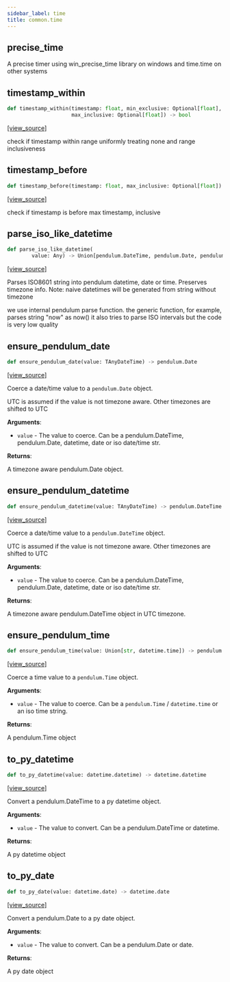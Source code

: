 ```yaml
---
sidebar_label: time
title: common.time
---
```


## precise\_time

A precise timer using win_precise_time library on windows and time.time on other systems

## timestamp\_within

```python
def timestamp_within(timestamp: float, min_exclusive: Optional[float],
                     max_inclusive: Optional[float]) -> bool
```

[[view_source]](https://github.com/dlt-hub/dlt/blob/f0690715274590fc4cacf1165e3661aaa7af1c15/dlt/common/time.py#L33)

check if timestamp within range uniformly treating none and range inclusiveness

## timestamp\_before

```python
def timestamp_before(timestamp: float, max_inclusive: Optional[float]) -> bool
```

[[view_source]](https://github.com/dlt-hub/dlt/blob/f0690715274590fc4cacf1165e3661aaa7af1c15/dlt/common/time.py#L44)

check if timestamp is before max timestamp, inclusive

## parse\_iso\_like\_datetime

```python
def parse_iso_like_datetime(
        value: Any) -> Union[pendulum.DateTime, pendulum.Date, pendulum.Time]
```

[[view_source]](https://github.com/dlt-hub/dlt/blob/f0690715274590fc4cacf1165e3661aaa7af1c15/dlt/common/time.py#L51)

Parses ISO8601 string into pendulum datetime, date or time. Preserves timezone info.
Note: naive datetimes will be generated from string without timezone

we use internal pendulum parse function. the generic function, for example, parses string "now" as now()
it also tries to parse ISO intervals but the code is very low quality

## ensure\_pendulum\_date

```python
def ensure_pendulum_date(value: TAnyDateTime) -> pendulum.Date
```

[[view_source]](https://github.com/dlt-hub/dlt/blob/f0690715274590fc4cacf1165e3661aaa7af1c15/dlt/common/time.py#L74)

Coerce a date/time value to a `pendulum.Date` object.

UTC is assumed if the value is not timezone aware. Other timezones are shifted to UTC

**Arguments**:

- `value` - The value to coerce. Can be a pendulum.DateTime, pendulum.Date, datetime, date or iso date/time str.
  

**Returns**:

  A timezone aware pendulum.Date object.

## ensure\_pendulum\_datetime

```python
def ensure_pendulum_datetime(value: TAnyDateTime) -> pendulum.DateTime
```

[[view_source]](https://github.com/dlt-hub/dlt/blob/f0690715274590fc4cacf1165e3661aaa7af1c15/dlt/common/time.py#L101)

Coerce a date/time value to a `pendulum.DateTime` object.

UTC is assumed if the value is not timezone aware. Other timezones are shifted to UTC

**Arguments**:

- `value` - The value to coerce. Can be a pendulum.DateTime, pendulum.Date, datetime, date or iso date/time str.
  

**Returns**:

  A timezone aware pendulum.DateTime object in UTC timezone.

## ensure\_pendulum\_time

```python
def ensure_pendulum_time(value: Union[str, datetime.time]) -> pendulum.Time
```

[[view_source]](https://github.com/dlt-hub/dlt/blob/f0690715274590fc4cacf1165e3661aaa7af1c15/dlt/common/time.py#L128)

Coerce a time value to a `pendulum.Time` object.

**Arguments**:

- `value` - The value to coerce. Can be a `pendulum.Time` / `datetime.time` or an iso time string.
  

**Returns**:

  A pendulum.Time object

## to\_py\_datetime

```python
def to_py_datetime(value: datetime.datetime) -> datetime.datetime
```

[[view_source]](https://github.com/dlt-hub/dlt/blob/f0690715274590fc4cacf1165e3661aaa7af1c15/dlt/common/time.py#L205)

Convert a pendulum.DateTime to a py datetime object.

**Arguments**:

- `value` - The value to convert. Can be a pendulum.DateTime or datetime.
  

**Returns**:

  A py datetime object

## to\_py\_date

```python
def to_py_date(value: datetime.date) -> datetime.date
```

[[view_source]](https://github.com/dlt-hub/dlt/blob/f0690715274590fc4cacf1165e3661aaa7af1c15/dlt/common/time.py#L228)

Convert a pendulum.Date to a py date object.

**Arguments**:

- `value` - The value to convert. Can be a pendulum.Date or date.
  

**Returns**:

  A py date object

